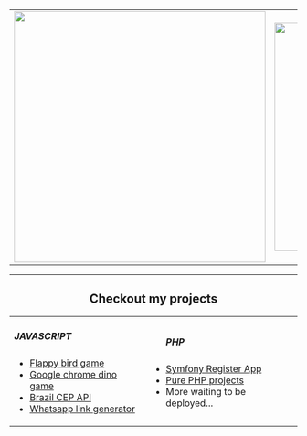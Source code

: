 <center>
    <table align="center">
      <tr>
          <td>
              <img width="440px" align="center" src="https://github-readme-stats.vercel.app/api?username=razielmiranda&count_private=true&hide_border=true" />
          </td>
          <td>
              <img width="400px" align="center" src="https://github-readme-stats.vercel.app/api/top-langs/?username=razielmiranda&hide=html&layout=compact&count_private=true&hide_border=true" /> 
          </td>
      </tr>  
    </table>
</center>

<hr>

<center>
    <h2>Checkout my projects</h2>
    <table align="center">
        <tr>
            <td>
                <h5>JAVASCRIPT</h5>
                <ul>
                    <li><a href="https://razielmiranda.github.io/flappy-bird-game/">Flappy bird game</a></li>
                    <li><a href="https://razielmiranda.github.io/dino-game/">Google chrome dino game</a></li>
                    <li><a href="https://razielmiranda.github.io/js-consulta-cep/">Brazil CEP API</a></li>
                    <li><a href="https://razielmiranda.github.io/js-whats-link-generator/">Whatsapp link generator</a></li>
                </ul>
            </td>
            <td>
                <ul>
                    <h5>PHP</h5>
                    <li><a href="https://raziel-symfony-register.herokuapp.com/">Symfony Register App</a></li>
                    <li><a href="https://raziel-pure-php.herokuapp.com/">Pure PHP projects</a></li>
                    <li>More waiting to be deployed...</li>
                </ul>
            </td>
        </tr>
    </table>
</center>
